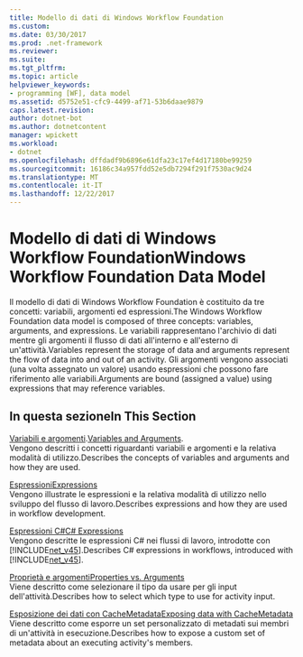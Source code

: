```yaml
---
title: Modello di dati di Windows Workflow Foundation
ms.custom: 
ms.date: 03/30/2017
ms.prod: .net-framework
ms.reviewer: 
ms.suite: 
ms.tgt_pltfrm: 
ms.topic: article
helpviewer_keywords:
- programming [WF], data model
ms.assetid: d5752e51-cfc9-4499-af71-53b6daae9879
caps.latest.revision: 
author: dotnet-bot
ms.author: dotnetcontent
manager: wpickett
ms.workload:
- dotnet
ms.openlocfilehash: dffdadf9b6896e61dfa23c17ef4d17180be99259
ms.sourcegitcommit: 16186c34a957fdd52e5db7294f291f7530ac9d24
ms.translationtype: MT
ms.contentlocale: it-IT
ms.lasthandoff: 12/22/2017
---
```

# <a name="windows-workflow-foundation-data-model"></a><span data-ttu-id="248fe-102">Modello di dati di Windows Workflow Foundation</span><span class="sxs-lookup"><span data-stu-id="248fe-102">Windows Workflow Foundation Data Model</span></span>
<span data-ttu-id="248fe-103">Il modello di dati di Windows Workflow Foundation è costituito da tre concetti: variabili, argomenti ed espressioni.</span><span class="sxs-lookup"><span data-stu-id="248fe-103">The Windows Workflow Foundation data model is composed of three concepts: variables, arguments, and expressions.</span></span> <span data-ttu-id="248fe-104">Le variabili rappresentano l'archivio di dati mentre gli argomenti il flusso di dati all'interno e all'esterno di un'attività.</span><span class="sxs-lookup"><span data-stu-id="248fe-104">Variables represent the storage of data and arguments represent the flow of data into and out of an activity.</span></span> <span data-ttu-id="248fe-105">Gli argomenti vengono associati (una volta assegnato un valore) usando espressioni che possono fare riferimento alle variabili.</span><span class="sxs-lookup"><span data-stu-id="248fe-105">Arguments are bound (assigned a value) using expressions that may reference variables.</span></span>  
  
## <a name="in-this-section"></a><span data-ttu-id="248fe-106">In questa sezione</span><span class="sxs-lookup"><span data-stu-id="248fe-106">In This Section</span></span>  
 <span data-ttu-id="248fe-107">[Variabili e argomenti](../../../docs/framework/windows-workflow-foundation/variables-and-arguments.md).</span><span class="sxs-lookup"><span data-stu-id="248fe-107">[Variables and Arguments](../../../docs/framework/windows-workflow-foundation/variables-and-arguments.md).</span></span>  
 <span data-ttu-id="248fe-108">Vengono descritti i concetti riguardanti variabili e argomenti e la relativa modalità di utilizzo.</span><span class="sxs-lookup"><span data-stu-id="248fe-108">Describes the concepts of variables and arguments and how they are used.</span></span>  
  
 [<span data-ttu-id="248fe-109">Espressioni</span><span class="sxs-lookup"><span data-stu-id="248fe-109">Expressions</span></span>](../../../docs/framework/windows-workflow-foundation/expressions.md)  
 <span data-ttu-id="248fe-110">Vengono illustrate le espressioni e la relativa modalità di utilizzo nello sviluppo del flusso di lavoro.</span><span class="sxs-lookup"><span data-stu-id="248fe-110">Describes expressions and how they are used in workflow development.</span></span>  
  
 [<span data-ttu-id="248fe-111">Espressioni C#</span><span class="sxs-lookup"><span data-stu-id="248fe-111">C# Expressions</span></span>](../../../docs/framework/windows-workflow-foundation/csharp-expressions.md)  
 <span data-ttu-id="248fe-112">Vengono descritte le espressioni C# nei flussi di lavoro, introdotte con [!INCLUDE[net_v45](../../../includes/net-v45-md.md)].</span><span class="sxs-lookup"><span data-stu-id="248fe-112">Describes C# expressions in workflows, introduced with [!INCLUDE[net_v45](../../../includes/net-v45-md.md)].</span></span>  
  
 [<span data-ttu-id="248fe-113">Proprietà e argomenti</span><span class="sxs-lookup"><span data-stu-id="248fe-113">Properties vs. Arguments</span></span>](../../../docs/framework/windows-workflow-foundation/properties-vs-arguments.md)  
 <span data-ttu-id="248fe-114">Viene descritto come selezionare il tipo da usare per gli input dell'attività.</span><span class="sxs-lookup"><span data-stu-id="248fe-114">Describes how to select which type to use for activity input.</span></span>  
  
 [<span data-ttu-id="248fe-115">Esposizione dei dati con CacheMetadata</span><span class="sxs-lookup"><span data-stu-id="248fe-115">Exposing data with CacheMetadata</span></span>](../../../docs/framework/windows-workflow-foundation/exposing-data-with-cachemetadata.md)  
 <span data-ttu-id="248fe-116">Viene descritto come esporre un set personalizzato di metadati sui membri di un'attività in esecuzione.</span><span class="sxs-lookup"><span data-stu-id="248fe-116">Describes how to expose a custom set of metadata about an executing activity's members.</span></span>
